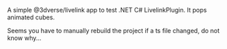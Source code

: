 A simple @3dverse/livelink app to test .NET C# LivelinkPlugin. It pops animated cubes.

Seems you have to manually rebuild the project if a ts file changed, do not know why...